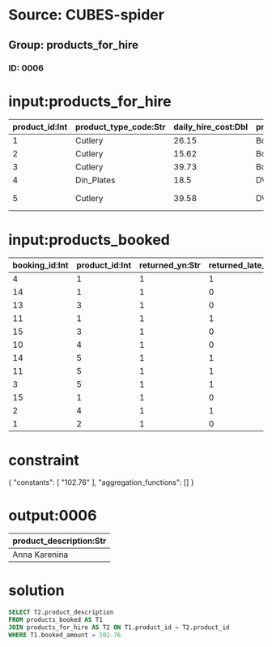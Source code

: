 # Source: CUBES-spider
## Group: products_for_hire
### ID: 0006

# input:products_for_hire

| product_id:Int | product_type_code:Str | daily_hire_cost:Dbl | product_name:Str | product_description:Str |
|---|---|---|---|---|
| 1 | Cutlery | 26.15 | Book collection C | Anna Karenina |
| 2 | Cutlery | 15.62 | Book collection B | War and Peace |
| 3 | Cutlery | 39.73 | Book collection A | The Great Gatsby |
| 4 | Din_Plates | 18.5 | DVD collection A | Twilight |
| 5 | Cutlery | 39.58 | DVD collection B | One Hundred Years of Solitude |

# input:products_booked

| booking_id:Int | product_id:Int | returned_yn:Str | returned_late_yn:Str | booked_count:Int | booked_amount:Dbl |
|---|---|---|---|---|---|
| 4 | 1 | 1 | 1 | 5 | 309.73 |
| 14 | 1 | 1 | 0 | 3 | 102.76 |
| 13 | 3 | 1 | 0 | 4 | 151.68 |
| 11 | 1 | 1 | 1 | 1 | 344.38 |
| 15 | 3 | 1 | 0 | 2 | 236.13 |
| 10 | 4 | 1 | 0 | 6 | 123.43 |
| 14 | 5 | 1 | 1 | 6 | 351.38 |
| 11 | 5 | 1 | 1 | 3 | 146.01 |
| 3 | 5 | 1 | 1 | 3 | 189.16 |
| 15 | 1 | 1 | 0 | 1 | 398.68 |
| 2 | 4 | 1 | 1 | 9 | 290.72 |
| 1 | 2 | 1 | 0 | 5 | 110.2 |

# constraint

{
  "constants": [
    "102.76"
  ],
  "aggregation_functions": []
}

# output:0006

| product_description:Str |
|---|
| Anna Karenina |

# solution

```sql
SELECT T2.product_description
FROM products_booked AS T1
JOIN products_for_hire AS T2 ON T1.product_id = T2.product_id
WHERE T1.booked_amount = 102.76
```
